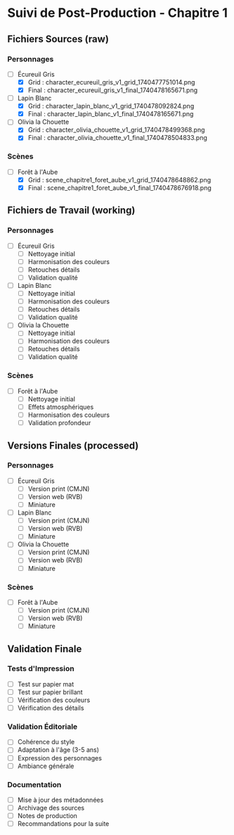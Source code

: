 # Suivi de Post-Production - Chapitre 1

## Fichiers Sources (raw)

### Personnages
- [ ] Écureuil Gris
  - [x] Grid : character_ecureuil_gris_v1_grid_1740477751014.png
  - [x] Final : character_ecureuil_gris_v1_final_1740478165671.png
  
- [ ] Lapin Blanc
  - [x] Grid : character_lapin_blanc_v1_grid_1740478092824.png
  - [x] Final : character_lapin_blanc_v1_final_1740478165671.png
  
- [ ] Olivia la Chouette
  - [x] Grid : character_olivia_chouette_v1_grid_1740478499368.png
  - [x] Final : character_olivia_chouette_v1_final_1740478504833.png

### Scènes
- [ ] Forêt à l'Aube
  - [x] Grid : scene_chapitre1_foret_aube_v1_grid_1740478648862.png
  - [x] Final : scene_chapitre1_foret_aube_v1_final_1740478676918.png

## Fichiers de Travail (working)

### Personnages
- [ ] Écureuil Gris
  - [ ] Nettoyage initial
  - [ ] Harmonisation des couleurs
  - [ ] Retouches détails
  - [ ] Validation qualité

- [ ] Lapin Blanc
  - [ ] Nettoyage initial
  - [ ] Harmonisation des couleurs
  - [ ] Retouches détails
  - [ ] Validation qualité

- [ ] Olivia la Chouette
  - [ ] Nettoyage initial
  - [ ] Harmonisation des couleurs
  - [ ] Retouches détails
  - [ ] Validation qualité

### Scènes
- [ ] Forêt à l'Aube
  - [ ] Nettoyage initial
  - [ ] Effets atmosphériques
  - [ ] Harmonisation des couleurs
  - [ ] Validation profondeur

## Versions Finales (processed)

### Personnages
- [ ] Écureuil Gris
  - [ ] Version print (CMJN)
  - [ ] Version web (RVB)
  - [ ] Miniature

- [ ] Lapin Blanc
  - [ ] Version print (CMJN)
  - [ ] Version web (RVB)
  - [ ] Miniature

- [ ] Olivia la Chouette
  - [ ] Version print (CMJN)
  - [ ] Version web (RVB)
  - [ ] Miniature

### Scènes
- [ ] Forêt à l'Aube
  - [ ] Version print (CMJN)
  - [ ] Version web (RVB)
  - [ ] Miniature

## Validation Finale

### Tests d'Impression
- [ ] Test sur papier mat
- [ ] Test sur papier brillant
- [ ] Vérification des couleurs
- [ ] Vérification des détails

### Validation Éditoriale
- [ ] Cohérence du style
- [ ] Adaptation à l'âge (3-5 ans)
- [ ] Expression des personnages
- [ ] Ambiance générale

### Documentation
- [ ] Mise à jour des métadonnées
- [ ] Archivage des sources
- [ ] Notes de production
- [ ] Recommandations pour la suite